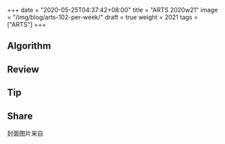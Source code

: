 +++
date = "2020-05-25T04:37:42+08:00"
title = "ARTS 2020w21"
image = "/img/blog/arts-102-per-week/"
draft = true
weight = 2021
tags = ["ARTS"]
+++


<!--more-->

## Algorithm


## Review

## Tip


## Share



封面图片来自 [](d) <a href=""><i class="fa fa-dribbble" aria-hidden="true"></i> </a>